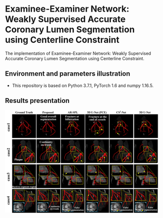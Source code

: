 # Examinee-Examiner Network: Weakly Supervised Accurate Coronary Lumen Segmentation using Centerline Constraint

The implementation of Examinee-Examiner Network: Weakly Supervised Accurate Coronary Lumen Segmentation using Centerline Constraint.

## Environment and parameters illustration

- This repository is based  on Python 3.7.1, PyTorch 1.6 and numpy 1.16.5.


## Results presentation

![results](pic/results.jpg)


